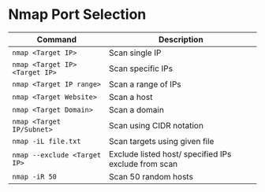 # Nmap Port Selection

| Command                        | Description                                          |
| ------------------------------ | ---------------------------------------------------- |
| `nmap <Target IP>`             | Scan single IP                                       |
| `nmap <Target IP> <Target IP>` | Scan specific IPs                                    |
| `nmap <Target IP range>`       | Scan a range of IPs                                  |
| `nmap <Target Website>`        | Scan a host                                          |
| `nmap <Target Domain>`         | Scan a domain                                        |
| `nmap <Target IP/Subnet>`      | Scan using CIDR notation                             |
| `nmap -iL file.txt`            | Scan targets using given file                        |
| `nmap --exclude <Target IP>`   | Exclude listed host/ specified IPs exclude from scan |
| `nmap -iR 50`                  | Scan 50 random hosts                                 |
